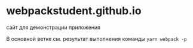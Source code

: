 # webpackstudent.github.io
сайт для демонстрации приложения

В основной ветке см. результат выполнения команды ```yarn webpack -p```
